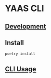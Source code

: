 # YAAS CLI

## [Development](../DEVELOPMENT.md)

## Install

```bash
poetry install
```

## [CLI Usage](./CLI.md)
